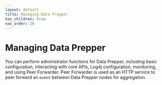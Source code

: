 ```yaml
---
layout: default
title: Managing Data Prepper
has_children: true
nav_order: 20
---
```


# Managing Data Prepper

You can perform administrator functions for Data Prepper, including basic configuration, interacting with core APIs, Log4j configuration, monitoring, and using Peer Forwarder. Peer Forwarder is used as an HTTP service to peer forward an `event` between Data Prepper nodes for aggregation.